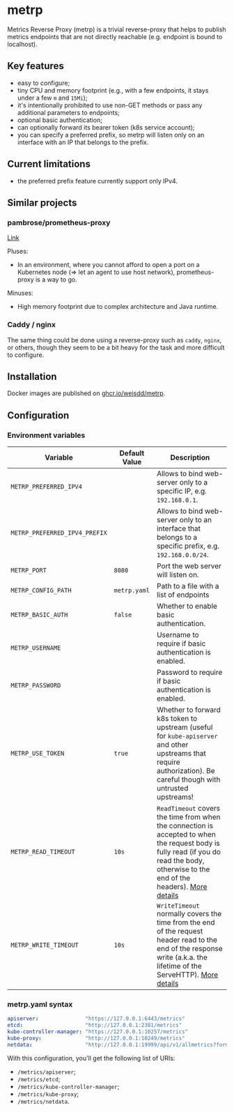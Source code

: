 # metrp

Metrics Reverse Proxy (metrp) is a trivial reverse-proxy that helps to publish metrics endpoints that are not directly reachable (e.g. endpoint is bound to localhost).

## Key features

* easy to configure;
* tiny CPU and memory footprint (e.g., with a few endpoints, it stays under a few `m` and `15Mi`);
* it's intentionally prohibited to use non-GET methods or pass any additional parameters to endpoints;
* optional basic authentication;
* can optionally forward its bearer token (k8s service account);
* you can specify a preferred prefix, so metrp will listen only on an interface with an IP that belongs to the prefix.

## Current limitations

* the preferred prefix feature currently support only IPv4.

## Similar projects

### pambrose/prometheus-proxy

[Link](https://github.com/pambrose/prometheus-proxy)

Pluses:

* In an environment, where you cannot afford to open a port on a Kubernetes node (=> let an agent to use host network), prometheus-proxy is a way to go.

Minuses:

* High memory footprint due to complex architecture and Java runtime.

### Caddy / nginx

The same thing could be done using a reverse-proxy such as `caddy`, `nginx`, or others, though they seem to be a bit heavy for the task and more difficult to configure.

## Installation

Docker images are published on [ghcr.io/weisdd/metrp](https://github.com/weisdd/metrp/pkgs/container/metrp).

## Configuration

### Environment variables

| Variable                    | Default Value | Description                                                  |
| --------------------------- | ------------- | ------------------------------------------------------------ |
| `METRP_PREFERRED_IPV4`      |               | Allows to bind web-server only to a specific IP, e.g. `192.168.0.1`. |
| `METRP_PREFERRED_IPV4_PREFIX` |               | Allows to bind web-server only to an interface that belongs to a specific prefix, e.g. `192.168.0.0/24`. |
| `METRP_PORT`                | `8080`        | Port the web server will listen on.                          |
| `METRP_CONFIG_PATH`         | `metrp.yaml`  | Path to a file with a list of endpoints                      |
| `METRP_BASIC_AUTH`          | `false`       | Whether to enable basic authentication.                      |
| `METRP_USERNAME`            |               | Username to require if basic authentication is enabled.      |
| `METRP_PASSWORD`            |               | Password to require if basic authentication is enabled.      |
| `METRP_USE_TOKEN` | `true` | Whether to forward k8s token to upstream (useful for `kube-apiserver` and other upstreams that require authorization). Be careful though with untrusted upstreams! |
| `METRP_READ_TIMEOUT`        | `10s`         | `ReadTimeout` covers the time from when the connection is accepted to when the request body is fully read (if you do read the body, otherwise to the end of the headers). [More details](https://blog.cloudflare.com/the-complete-guide-to-golang-net-http-timeouts/) |
| `METRP_WRITE_TIMEOUT`       | `10s`           | `WriteTimeout` normally covers the time from the end of the request header read to the end of the response write (a.k.a. the lifetime of the ServeHTTP). [More details](https://blog.cloudflare.com/the-complete-guide-to-golang-net-http-timeouts/) |

### metrp.yaml syntax

```yaml
apiserver:               "https://127.0.0.1:6443/metrics"
etcd:                    "http://127.0.0.1:2381/metrics"
kube-controller-manager: "https://127.0.0.1:10257/metrics"
kube-proxy:              "http://127.0.0.1:10249/metrics"
netdata:                 "http://127.0.0.1:19999/api/v1/allmetrics?format=prometheus"
```

With this configuration, you'll get the following list of URIs:

* `/metrics/apiserver`;
* `/metrics/etcd`;
* `/metrics/kube-controller-manager`;
* `/metrics/kube-proxy`;
* `/metrics/netdata`.
